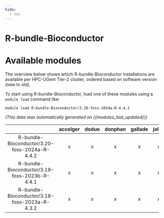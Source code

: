 ```yaml
---
hide:
  - toc
---
```


R-bundle-Bioconductor
=====================

# Available modules


The overview below shows which R-bundle-Bioconductor installations are available per HPC-UGent Tier-2 cluster, ordered based on software version (new to old).

To start using R-bundle-Bioconductor, load one of these modules using a `module load` command like:

```shell
module load R-bundle-Bioconductor/3.20-foss-2024a-R-4.4.2
```

*(This data was automatically generated on {{modules_last_updated}})*

| |accelgor|doduo|donphan|gallade|joltik|litleo|shinx|
| :---: | :---: | :---: | :---: | :---: | :---: | :---: | :---: |
|R-bundle-Bioconductor/3.20-foss-2024a-R-4.4.2|x|x|x|x|x|x|x|
|R-bundle-Bioconductor/3.19-foss-2023b-R-4.4.1|x|x|x|x|x|x|x|
|R-bundle-Bioconductor/3.18-foss-2023a-R-4.3.2|x|x|x|x|x|x|x|
